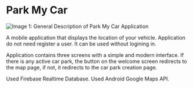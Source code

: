 # Park My Car

![Image 1: General Description of Park My Car Application](https://i.imgur.com/ZY1TWtB.jpg) 

A mobile application that displays the location of your vehicle.
Application do not need register a user. It can be used without logining in.

Application contains three screens with a simple and modern interface. 
If there is any active car park, the button on the welcome screen redirects to the map page, if not, it redirects to the car park creation page.

Used Firebase Realtime Database.
Used Android Google Maps API.
